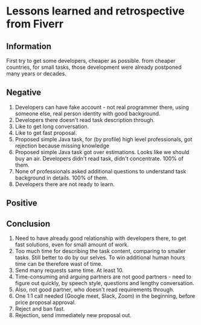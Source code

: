 # Lessons learned and retrospective from Fiverr

## Information

First try to get some developers, cheaper as possible. from cheaper countries, for small tasks, those development were
already postponed many years or decades.

## Negative

1. Developers can have fake account - not real programmer there, using someone else, real person identity with good
   background.
2. Developers there doesn't read task description through.
3. Like to get long conversation.
4. Like to get fast proposal.
5. Proposed simple Java task, for (by profile) high level professionals, got rejection because missing knowledge
6. Proposed simple Java task got over estimations. Looks like we should buy an air. Developers didn't read task, didn't
   concentrate. 100% of them.
7. None of professionals asked additional questions to understand task background in details. 100% of them.
8. Developers there are not ready to learn.

## Positive

## Conclusion

1. Need to have already good relationship with developers there, to get fast solutions, even for small amount of work.
2. Too much time for describing the task content, comparing to smaller tasks. Still better to do by our selves. To win
   additional human hours time can be therefore wast of time.
3. Send many requests same time. At least 10.
4. Time-consuming and arguing partners are not good partners - need to figure out quickly, by speech style, questions
   and lengthy conversation.
5. Also, not good partner, who doesn't read requirements through.
6. One 1:1 call needed (Google meet, Slack, Zoom) in the beginning, before price proposal approval.
7. Reject and ban fast.
8. Rejection, send immediately new proposal out.

